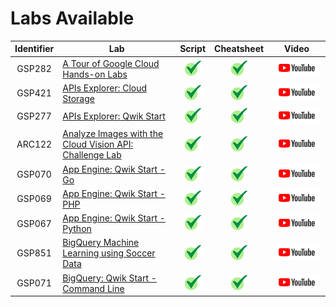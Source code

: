 # Labs Available

| Identifier | Lab | Script | Cheatsheet | Video |
| :--------: | --- | :----: | :--------: | :---: |
| GSP282 | <a href="https://www.cloudskillsboost.google/focuses/2794?parent=catalog">A Tour of Google Cloud Hands-on Labs</a> | [![tick][tick]](Scripts/GSP282) | [![tick][tick]](Cheatsheets/GSP282/CHEATSHEET.md) | [![youtube][youtube]]() |
| GSP421 | <a href="https://www.cloudskillsboost.google/focuses/3632?parent=catalog">APIs Explorer: Cloud Storage</a> | [![tick][tick]](Scripts/GSP421) | [![tick][tick]](Cheatsheets/GSP421/CHEATSHEET.md) | [![youtube][youtube]]() |
| GSP277 | <a href="https://www.cloudskillsboost.google/focuses/2457?parent=catalog">APIs Explorer: Qwik Start</a> | [![tick][tick]](Scripts/GSP277) | [![tick][tick]](Cheatsheets/GSP277/CHEATSHEET.md) | [![youtube][youtube]]() |
| ARC122 | <a href="https://www.cloudskillsboost.google/focuses/64748?parent=catalog">Analyze Images with the Cloud Vision API: Challenge Lab</a> | [![tick][tick]](Scripts/ARC122) | [![tick][tick]](Cheatsheets/ARC122/CHEATSHEET.md) | [![youtube][youtube]]() |
| GSP070 | <a href="https://www.cloudskillsboost.google/focuses/2754?parent=catalog">App Engine: Qwik Start - Go</a> | [![tick][tick]](Scripts/GSP070) | [![tick][tick]](Cheatsheets/GSP070/CHEATSHEET.md) | [![youtube][youtube]]() |
| GSP069 | <a href="https://www.cloudskillsboost.google/focuses/2755?parent=catalog">App Engine: Qwik Start - PHP</a> | [![tick][tick]](Scripts/GSP069) | [![tick][tick]](Cheatsheets/GSP069/CHEATSHEET.md) | [![youtube][youtube]]() |
| GSP067 | <a href="https://www.cloudskillsboost.google/focuses/1014?parent=catalog">App Engine: Qwik Start - Python</a> | [![tick][tick]](Scripts/GSP067) | [![tick][tick]](Cheatsheets/GSP067/CHEATSHEET.md) | [![youtube][youtube]]() |
| GSP851 | <a href="https://www.cloudskillsboost.google/focuses/23293?parent=catalog">BigQuery Machine Learning using Soccer Data</a> | [![tick][tick]](Scripts/GSP851) | [![tick][tick]](Cheatsheets/GSP851/CHEATSHEET.md) | [![youtube][youtube]]() |
| GSP071 | <a href="https://www.cloudskillsboost.google/focuses/577?parent=catalog">BigQuery: Qwik Start - Command Line</a> | [![tick][tick]](Scripts/GSP071) | [![tick][tick]](Cheatsheets/GSP071/CHEATSHEET.md) | [![youtube][youtube]]() |

[youtube]: /assets/yt.png
[cross]: /assets/cross.jpg
[tick]: /assets/tick.jpg
